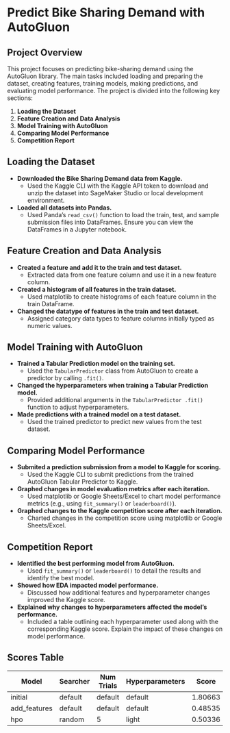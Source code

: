 # Predict Bike Sharing Demand with AutoGluon

## Project Overview

This project focuses on predicting bike-sharing demand using the AutoGluon library. The main tasks included loading and preparing the dataset, creating features, training models, making predictions, and evaluating model performance. The project is divided into the following key sections:

1. **Loading the Dataset**
2. **Feature Creation and Data Analysis**
3. **Model Training with AutoGluon**
4. **Comparing Model Performance**
5. **Competition Report**

## Loading the Dataset

- **Downloaded the Bike Sharing Demand data from Kaggle.**
  - Used the Kaggle CLI with the Kaggle API token to download and unzip the dataset into SageMaker Studio or local development environment.
- **Loaded all datasets into Pandas.**
  - Used Panda’s `read_csv()` function to load the train, test, and sample submission files into DataFrames. Ensure you can view the DataFrames in a Jupyter notebook.

## Feature Creation and Data Analysis

- **Created a feature and add it to the train and test dataset.**
  - Extracted data from one feature column and use it in a new feature column.
- **Created a histogram of all features in the train dataset.**
  - Used matplotlib to create histograms of each feature column in the train DataFrame.
- **Changed the datatype of features in the train and test dataset.**
  - Assigned category data types to feature columns initially typed as numeric values.

## Model Training with AutoGluon

- **Trained a Tabular Prediction model on the training set.**
  - Used the `TabularPredictor` class from AutoGluon to create a predictor by calling `.fit()`.
- **Changed the hyperparameters when training a Tabular Prediction model.**
  - Provided additional arguments in the `TabularPredictor .fit()` function to adjust hyperparameters.
- **Made predictions with a trained model on a test dataset.**
  - Used the trained predictor to predict new values from the test dataset.

## Comparing Model Performance

- **Submited a prediction submission from a model to Kaggle for scoring.**
  - Used the Kaggle CLI to submit predictions from the trained AutoGluon Tabular Predictor to Kaggle.
- **Graphed changes in model evaluation metrics after each iteration.**
  - Used matplotlib or Google Sheets/Excel to chart model performance metrics (e.g., using `fit_summary()` or `leaderboard()`).
- **Graphed changes to the Kaggle competition score after each iteration.**
  - Charted changes in the competition score using matplotlib or Google Sheets/Excel.

## Competition Report

- **Identified the best performing model from AutoGluon.**
  - Used `fit_summary()` or `leaderboard()` to detail the results and identify the best model.
- **Showed how EDA impacted model performance.**
  - Discussed how additional features and hyperparameter changes improved the Kaggle score.
- **Explained why changes to hyperparameters affected the model’s performance.**
  - Included a table outlining each hyperparameter used along with the corresponding Kaggle score. Explain the impact of these changes on model performance.

## Scores Table
| Model        | Searcher | Num Trials | Hyperparameters | Score   |
|--------------|----------|------------|-----------------|---------|
| initial      | default  | default    | default         | 1.80663 |
| add_features | default  | default    | default         | 0.48535 |
| hpo          | random   | 5          | light           | 0.50336 |

